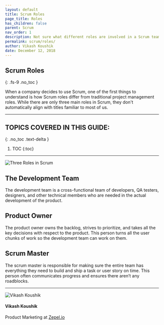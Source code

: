 ```yaml
---
layout: default
title: Scrum Roles
page_title: Roles
has_children: false
parent: Scrum
nav_order: 1
description: Not sure what different roles are involved in a Scrum team? Here's a detailed explanation.
permalink: scrum/roles/
author: Vikash Koushik
date: December 12, 2018
---
```


## Scrum Roles
{: .fs-9 .no_toc }

When a company decides to use Scrum, one of the first things to understand is how Scrum roles differ from traditional project management roles. While there are only three main roles in Scrum, they don't automatically align with titles familiar to most of us. 

---

## TOPICS COVERED IN THIS GUIDE:
{: .no_toc .text-delta }

1. TOC
{:toc}

---

![Three Roles in Scrum](/agile/assets/uploads/scrum-roles.png)

## The Development Team

The development team is a cross-functional team of developers, QA testers, designers, and other technical members who are needed in the actual development of the product.

## Product Owner

The product owner owns the backlog, strives to prioritize, and takes all the key decisions with respect to the product. This person turns all the user chunks of work so the development team can work on them.

## Scrum Master

The scrum master is responsible for making sure the entire team has everything they need to build and ship a task or user story on time. This person often communicates progress and ensures there aren’t any roadblocks.

---

<section class="author-card">
        <img class="author-profile-image" src="/agile/assets/uploads/vikashkoushik.jpeg" alt="Vikash Koushik">
        <section class="author-card-content">
        <h4 class="author-card-name">Vikash Koushik</h4>
            <p>Product Marketing at <a href="https://zepel.io/">Zepel.io</a></p>
    </section>
</section>